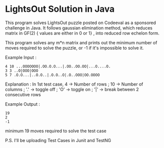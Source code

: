 # LightsOut Solution in Java
This program solves LightsOut puzzle posted on Codeeval as a sponsored challenge in Java. It follows gaussian elimination method, which reduces matrix in GF(2) { values are either in 0 or 1} , into reduced row echelon form.

This program solves any m*n matrix and prints out the minimum number of moves required to solve the puzzle, or -1 if it's impossible to solve it.

Example Input : 
    
    4 10 ...OOOOOOO|.OO.O.O...|.OO..OO.OO|...O....O.
    3 3 ..O|OOO|OOO
    5 7 .O.O...|..O.O..|.O.O..O|.O..OOO|OO.OOOO

Explanation : In 1st test case, 4 -> Number of rows ; 10 -> Number of columns ;  '.' -> toggle off ; 'O' -> toggle on ; '|' -> break between 2 consecutive rows

Example Output : 
    
    19
    2
    -1
    
  minimum 19 moves required to solve the test case

P.S. I'll be uploading Test Cases in Junit and TestNG
